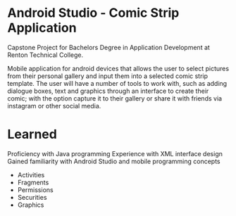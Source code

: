 # Android Studio - Comic Strip Application

Capstone Project for Bachelors Degree in Application Development at Renton Technical College. 

Mobile application for android devices that allows the user to select pictures from their personal gallery and input them into a selected comic strip template. The user will have a number of tools to work with, such as adding dialogue boxes, text and graphics through an interface to create their comic; with the option capture it to their gallery or share it with friends via instagram or other social media. 

# Learned
Proficiency with Java programming
Experience with XML interface design
Gained familiarity with Android Studio and mobile programming concepts
  - Activities
  - Fragments
  - Permissions
  - Securities
  - Graphics


